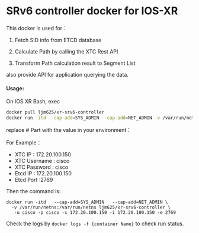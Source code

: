 # SRv6 controller docker for IOS-XR

This docker is used for：

1. Fetch SID info from ETCD database

2. Calculate Path by calling the XTC Rest API

3. Transform Path calculation result to Segment List

also provide API for application querying the data.

#### Usage:

On IOS XR Bash, exec
```bash
docker pull ljm625/xr-srv6-controller
docker run -itd --cap-add=SYS_ADMIN --cap-add=NET_ADMIN -v /var/run/netns:/var/run/netns ljm625/xr-srv6-controller -u #UserName -p #Password -i #EtcdIP -e #EtcdPort -x #XtcIP
```

replace # Part with the value in your environment：

For Example：
- XTC IP : 172.20.100.150
- XTC Username : cisco
- XTC Password : cisco
- Etcd IP : 172.20.100.150
- Etcd Port :2769

Then the command is:

```
docker run -itd   --cap-add=SYS_ADMIN   --cap-add=NET_ADMIN \
  -v /var/run/netns:/var/run/netns ljm625/xr-srv6-controller \
   -u cisco -p cisco -x 172.20.100.150 -i 172.20.100.150 -e 2769
```


Check the logs by `docker logs -f {container Name}` to check run status.